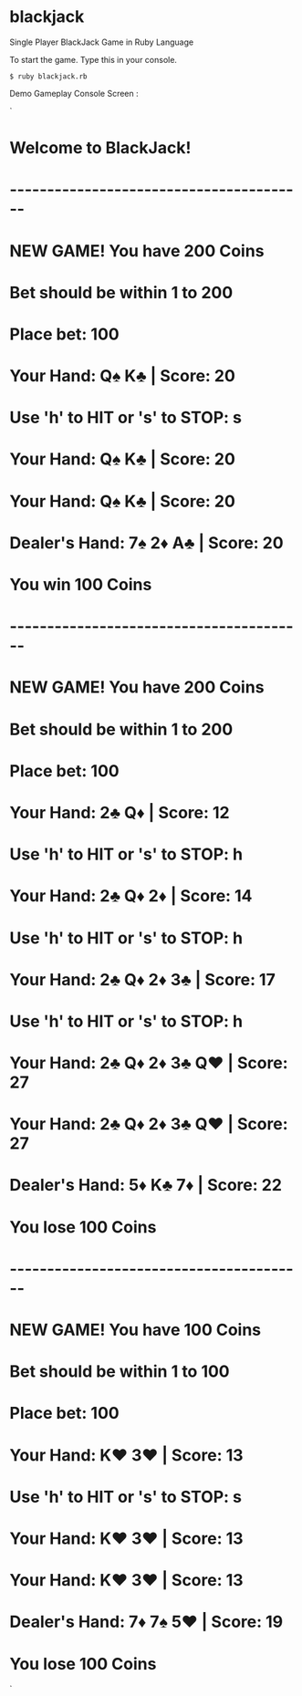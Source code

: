 # blackjack
Single Player BlackJack Game in Ruby Language

To start the game. Type this in your console.

`$ ruby blackjack.rb`


Demo Gameplay Console Screen :

`
  # Welcome to BlackJack!
  # ----------------------------------------
  # NEW GAME! You have 200 Coins
  # Bet should be within 1 to 200
  # Place bet: 100
  # Your Hand: Q♠ K♣ | Score: 20
  # Use 'h' to HIT or 's' to STOP: s
  # Your Hand: Q♠ K♣ | Score: 20
  # Your Hand: Q♠ K♣ | Score: 20
  # Dealer's Hand: 7♠ 2♦ A♣ | Score: 20
  # You win 100 Coins
  # ----------------------------------------
  # NEW GAME! You have 200 Coins
  # Bet should be within 1 to 200
  # Place bet: 100
  # Your Hand: 2♣ Q♦ | Score: 12
  # Use 'h' to HIT or 's' to STOP: h
  # Your Hand: 2♣ Q♦ 2♦ | Score: 14
  # Use 'h' to HIT or 's' to STOP: h
  # Your Hand: 2♣ Q♦ 2♦ 3♣ | Score: 17
  # Use 'h' to HIT or 's' to STOP: h
  # Your Hand: 2♣ Q♦ 2♦ 3♣ Q♥ | Score: 27
  # Your Hand: 2♣ Q♦ 2♦ 3♣ Q♥ | Score: 27
  # Dealer's Hand: 5♦ K♣ 7♦ | Score: 22
  # You lose 100 Coins
  # ----------------------------------------
  # NEW GAME! You have 100 Coins
  # Bet should be within 1 to 100
  # Place bet: 100
  # Your Hand: K♥ 3♥ | Score: 13
  # Use 'h' to HIT or 's' to STOP: s
  # Your Hand: K♥ 3♥ | Score: 13
  # Your Hand: K♥ 3♥ | Score: 13
  # Dealer's Hand: 7♦ 7♠ 5♥ | Score: 19
  # You lose 100 Coins
`
